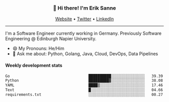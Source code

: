 <h3 align="center">👋 Hi there! I'm Erik Sanne</h3>
<p align="center">
  <a href="https://eriksanne.com">Website</a> •
  <a href="https://twitter.com/ErikKonradSanne">Twitter</a> •
  <a href="https://www.linkedin.com/in/eriksanne/">LinkedIn</a>
</p>

---
I'm a Software Engineer currently working in Germany. Previously Software Engineering @ Edinburgh Napier University.

- 😄 My Pronouns: He/Him
- 💬 Ask me about: Python, Golang, Java, Cloud, DevOps, Data Pipelines

<h4>Weekly development stats</h4>
<!--START_SECTION:waka-->

```txt
Go                                   ██████████░░░░░░░░░░░░░░░   39.39 %
Python                               █████████▓░░░░░░░░░░░░░░░   38.08 %
YAML                                 ████▒░░░░░░░░░░░░░░░░░░░░   17.46 %
Text                                 █░░░░░░░░░░░░░░░░░░░░░░░░   04.66 %
requirements.txt                     ░░░░░░░░░░░░░░░░░░░░░░░░░   00.27 %
```

<!--END_SECTION:waka-->

